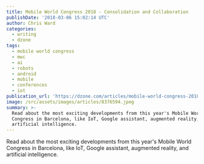 ```yaml
---
title: Mobile World Congress 2018 - Consolidation and Collaboration
publishDate: '2018-03-06 15:02:14 UTC'
author: Chris Ward
categories:
  - writing
  - dzone
tags:
  - mobile world congress
  - mwc
  - ai
  - robots
  - android
  - mobile
  - conferences
  - iot
publication_url: 'https://dzone.com/articles/mobile-world-congress-2018-consolidation-and-colla'
image: /src/assets/images/articles/8376594.jpeg
summary: >-
  Read about the most exciting developments from this year's Mobile World
  Congress in Barcelona, like IoT, Google assistant, augmented reality, and
  artificial intelligence.
---
```

Read about the most exciting developments from this year's Mobile World Congress in Barcelona, like IoT, Google assistant, augmented reality, and artificial intelligence.

